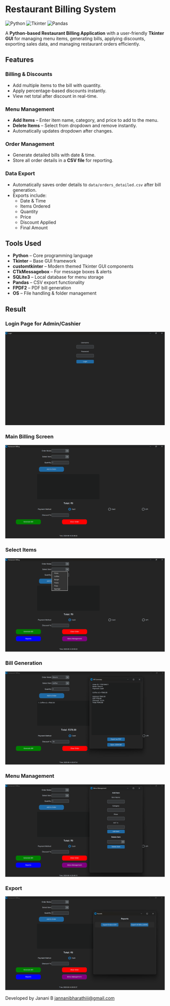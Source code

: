 # Restaurant Billing System
![Python](https://img.shields.io/badge/Python-3.9-blue)
![Tkinter](https://img.shields.io/badge/GUI-Tkinter-green)
![Pandas](https://img.shields.io/badge/Lib-Pandas-yellow)

A **Python-based Restaurant Billing Application** with a user-friendly **Tkinter GUI** for managing menu items, generating bills,
applying discounts, exporting sales data, and managing restaurant orders efficiently.

## Features
### Billing & Discounts
- Add multiple items to the bill with quantity.
- Apply percentage-based discounts instantly.
- View net total after discount in real-time.

### Menu Management
- **Add Items** – Enter item name, category, and price to add to the menu.
- **Delete Items** – Select from dropdown and remove instantly.
- Automatically updates dropdown after changes.

### Order Management
- Generate detailed bills with date & time.
- Store all order details in a **CSV file** for reporting.

### Data Export
- Automatically saves order details to `data/orders_detailed.csv` after bill generation.
- Exports include:
  - Date & Time
  - Items Ordered
  - Quantity
  - Price
  - Discount Applied
  - Final Amount

## Tools Used
- **Python** – Core programming language  
- **Tkinter** – Base GUI framework  
- **customtkinter** – Modern themed Tkinter GUI components  
- **CTkMessagebox** – For message boxes & alerts  
- **SQLite3** – Local database for menu storage  
- **Pandas** – CSV export functionality  
- **FPDF2** – PDF bill generation  
- **OS** – File handling & folder management

## Result

### Login Page for Admin/Cashier
![Login](https://github.com/jananiii18/Restaurant-Billing-Software-RBS-/blob/6010023cfba4ae569e28ae98063034147384fe7a/Login.png)

### Main Billing Screen  
![Main Screen](https://github.com/jananiii18/Restaurant-Billing-Software-RBS-/blob/6010023cfba4ae569e28ae98063034147384fe7a/Main.png)

### Select Items
![Items](https://github.com/jananiii18/Restaurant-Billing-Software-RBS-/blob/6010023cfba4ae569e28ae98063034147384fe7a/Items.png)

### Bill Generation
![Bill Summary](https://github.com/jananiii18/Restaurant-Billing-Software-RBS-/blob/6010023cfba4ae569e28ae98063034147384fe7a/Bill.png)

### Menu Management  
![Menu](https://github.com/jananiii18/Restaurant-Billing-Software-RBS-/blob/6010023cfba4ae569e28ae98063034147384fe7a/Menu.png)

### Export
![Export](https://github.com/jananiii18/Restaurant-Billing-Software-RBS-/blob/6010023cfba4ae569e28ae98063034147384fe7a/Reports.png)


Developed by Janani B
jannanibharathiii@gmail.com
